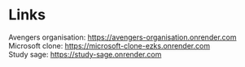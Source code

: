 # Links

Avengers organisation: https://avengers-organisation.onrender.com <br>
Microsoft clone: https://microsoft-clone-ezks.onrender.com <br>
Study sage: https://study-sage.onrender.com <br>